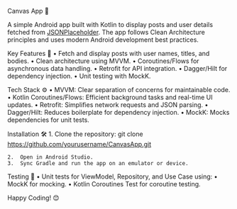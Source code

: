 Canvas App 📱

A simple Android app built with Kotlin to display posts and user details fetched from <a href="https://jsonplaceholder.typicode.com/">JSONPlaceholder</a>. 
The app follows Clean Architecture principles and uses modern Android development best practices.

Key Features 🚀
	•	Fetch and display posts with user names, titles, and bodies.
	•	Clean architecture using MVVM.
	•	Coroutines/Flows for asynchronous data handling.
	•	Retrofit for API integration.
	•	Dagger/Hilt for dependency injection.
	•	Unit testing with MockK.

Tech Stack ⚙️
	•	MVVM: Clear separation of concerns for maintainable code.
	•	Kotlin Coroutines/Flows: Efficient background tasks and real-time UI updates.
	•	Retrofit: Simplifies network requests and JSON parsing.
	•	Dagger/Hilt: Reduces boilerplate for dependency injection.
	•	MockK: Mocks dependencies for unit tests.

Installation 🛠️
	1.	Clone the repository:
	git clone https://github.com/yourusername/CanvasApp.git

	2.	Open in Android Studio.
	3.	Sync Gradle and run the app on an emulator or device.

Testing 🧪
	•	Unit tests for ViewModel, Repository, and Use Case using:
	•	MockK for mocking.
	•	Kotlin Coroutines Test for coroutine testing.

Happy Coding! 😊
